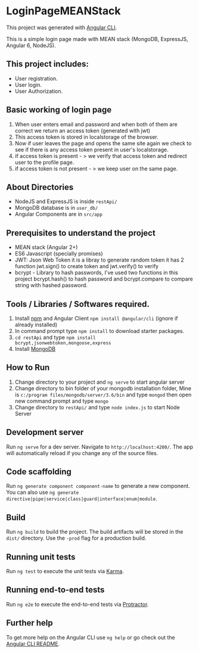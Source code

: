 # LoginPageMEANStack

This project was generated with [Angular CLI](https://github.com/angular/angular-cli).

This is a simple login page made with MEAN stack (MongoDB, ExpressJS, Angular 6, NodeJS).
## This project includes:
- User registration.
- User login.
- User Authorization.

## Basic working of login page
1. When user enters email and password and when both of them are correct we return an access token (generated with jwt)
2. This access token is stored in localstorage of the browser.
3. Now if user leaves the page and opens the same site again we check to see if there is any access token present in user's localstorage.
4. if access token is present - > we verify that access token and redirect user to the profile page.
5. if access token is not present - > we keep user on the same page.

## About Directories
- NodeJS and ExpressJS is inside `restApi/`
- MongoDB database is in `user_db/`
- Angular Components are in `src/app`

## Prerequisites to understand the project
- MEAN stack (Angular 2+)
- ES6 Javascript (specially promises)
- JWT: Json Web Token it is a libray to generate random token it has 2 function jwt.sign() to create token and jwt.verify() to verify
- bcrypt - Library to hash passwords, I've used two functions in this project bcrypt.hash() to hash password and bcrypt.compare to compare string with hashed password.

## Tools / Libraries / Softwares required.
1. Install [npm](https://nodejs.org/) and Angular Client `npm install @angular/cli` (ignore if already installed)
2. In command prompt type `npm install` to download starter packages.
3. `cd restApi` and type `npm install bcrypt,jsonwebtoken,mongoose,express`
4. Install [MongoDB](http://www.mongodb.com/)

## How to Run
1. Change directory to your project and `ng serve` to start angular server
2. Change directory to bin folder of your mongodb installation folder, Mine is `c:/program files/mongodb/server/3.6/bin` and type `mongod` then open new command prompt and type `mongo`
3. Change directory to `restApi/` and type `node index.js` to start Node Server

## Development server

Run `ng serve` for a dev server. Navigate to `http://localhost:4200/`. The app will automatically reload if you change any of the source files.

## Code scaffolding

Run `ng generate component component-name` to generate a new component. You can also use `ng generate directive|pipe|service|class|guard|interface|enum|module`.

## Build

Run `ng build` to build the project. The build artifacts will be stored in the `dist/` directory. Use the `-prod` flag for a production build.

## Running unit tests

Run `ng test` to execute the unit tests via [Karma](https://karma-runner.github.io).

## Running end-to-end tests

Run `ng e2e` to execute the end-to-end tests via [Protractor](http://www.protractortest.org/).

## Further help

To get more help on the Angular CLI use `ng help` or go check out the [Angular CLI README](https://github.com/angular/angular-cli/blob/master/README.md).
